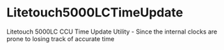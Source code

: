 # Litetouch5000LCTimeUpdate
Litetouch 5000LC CCU Time Update Utility - Since the internal clocks are prone to losing track of accurate time
